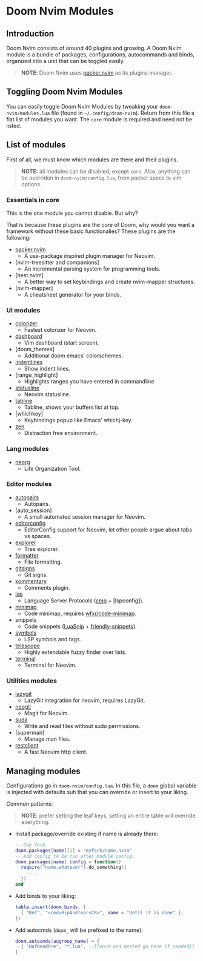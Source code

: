 # Doom Nvim Modules

## Introduction

Doom Nvim consists of around 40 plugins and growing.
A Doom Nvim module is a bundle of packages, configurations, autocommands and
binds, organized into a unit that can be toggled easily.

> **NOTE**: Doom Nvim uses [packer.nvim] as its plugins manager.

## Toggling Doom Nvim Modules

You can easily toggle Doom Nvim Modules by tweaking your `doom-nvim/modules.lua` file
(found in `~/.config/doom-nvim`). Return from this file a flat list of modules
you want. The `core` module is required and need not be listed.

## List of modules

First of all, we must know which modules are there and their plugins.

> **NOTE:** all modules can be disabled, except `core`. Also, anything can be
overriden in `doom-nvim/config.lua`, from packer specs to vim options.

### Essentials in core

This is the one module you cannot disable. But why?

That is because these plugins are the core of Doom, why would you want a
framework without these basic functionalies? These plugins are the following:

- [packer.nvim]
  - A use-package inspired plugin manager for Neovim.
- [nvim-treesitter and companions]
  - An incremental parsing system for programming tools.
- [nest.nvim]
  - A better way to set keybindings and create nvim-mapper structures.
- [nvim-mapper]
  - A cheatsheet generator for your binds.

### UI modules

- [colorizer]
  - Fastest colorizer for Neovim.
- [dashboard]
  - Vim dashboard (start screen).
- [doom_themes]
  - Additional doom emacs' colorschemes.
- [indentlines]
  - Show indent lines.
- [range_highlight]
  - Highlights ranges you have entered in commandline
- [statusline]
  - Neovim statusline.
- [tabline]
  - Tabline, shows your buffers list at top.
- [whichkey]
  - Keybindings popup like Emacs' whichj-key.
- [zen]
  - Distraction free environment.


### Lang modules

- [neorg]
  - Life Organization Tool.

### Editor modules

- [autopairs]
  - Autopairs.
- [auto_session]
  - A small automated session manager for Neovim.
- [editorconfig]
  - EditorConfig support for Neovim, let other people argue about tabs vs spaces.
- [explorer]
  - Tree explorer.
- [formatter]
  - File formatting.
- [gitsigns]
  - Git signs.
- [kommentary]
  - Comments plugin.
- [lsp]
  - Language Server Protocols ([cmp] + [lspconfig]).
- [minimap]
  - Code minimap, requires [wfxr/code-minimap](https://github.com/wfxr/code-minimap).
- snippets
  - Code snippets ([LuaSnip] + [friendly-snippets]).
- [symbols]
  - LSP symbols and tags.
- [telescope]
  - Highly extendable fuzzy finder over lists.
- [terminal]
  - Terminal for Neovim.

### Utilities modules

- [lazygit]
  - LazyGit integration for neovim, requires LazyGit.
- [neogit]
  - Magit for Neovim.
- [suda]
  - Write and read files without sudo permissions.
- [superman]
  - Manage man files.
- [restclient]
  - A fast Neovim http client.

## Managing modules

Configurations go in `doom-nvim/config.lua`. In this file, a `doom` global variable
is injected with defaults suh that you can override or insert to your liking.

Common patterns:

> **NOTE**: prefer setting the leaf keys, setting an entire table will override
> everything.

- Install package/override existing if name is already there:
  ```lua
  -- Use fork.
  doom.packages[name][1] = "myfork/name.nvim"
  -- Add config to be run after module config.
  doom.packages[name].config = function()
    require("name.whatever").do_something({
      -- ..
    })
  end
  ```
- Add binds to your liking:
  ```lua
  table.insert(doom.binds, { 
    { "RnT", "<cmd>RipAndTear<CR>", name = "Until it is done" },
  })
  ```
- Add autocmds (`doom_` will be prefixed to the name):
  ```lua
  doom.autocmds[augroup_name] = { 
    { "BufReadPre", "*.lua", --[[once and nested go here if needed]] "setlocal sw=2" },
  }
  ```

<!-- links to plugins -->

[packer.nvim]: https://github.com/wbthomason/packer.nvim
[treesitter]: https://github.com/nvim-treesitter/nvim-treesitter

[auto-session]: https://github.com/rmagatti/auto-session
[dashboard]: https://github.com/glepnir/dashboard-nvim
[explorer]: https://github.com/kyazdani42/nvim-tree.lua
[statusline]: https://github.com/glepnir/galaxyline.nvim
[tabline]: https://github.com/akinsho/nvim-bufferline.lua
[terminal]: https://github.com/akinsho/nvim-toggleterm.lua
[symbols]: https://github.com/simrat39/symbols-outline.nvim
[minimap]: https://github.com/wfxr/minimap.vim
[which-key]: https://github.com/folke/which-key.nvim
[zen]: https://github.com/kdav5758/TrueZen.nvim
[telescope]: https://github.com/nvim-telescope/telescope.nvim
[doom-themes]: https://github.com/GustavoPrietoP/doom-themes.nvim

[gitsigns]: https://github.com/lewis6991/gitsigns.nvim
[lazygit]: https://github.com/kdheepak/lazygit.nvim
[neogit]: https://github.com/TimUntersberger/neogit
[neorg]: https://github.com/vhyrro/neorg

[lsp]: https://github.com/neovim/nvim-lspconfig
[cmp]: https://github.com/hrsh7th/nvim-cmp
[lsp-installer]: https://github.com/williamboman/nvim-lsp-installer
[LuaSnip]: https://github.com/L3MON4D3/LuaSnip
[friendly-snippets]: https://github.com/rafamadriz/friendly-snippets

[suda]: https://github.com/lambdalisue/suda.vim
[formatter]: https://github.com/lukas-reineke/format.nvim
[autopairs]: https://github.com/windwp/nvim-autopairs
[indentlines]: https://github.com/lukas-reineke/indent-blankline.nvim
[editorconfig]: https://github.com/editorconfig/editorconfig-vim
[kommentary]: https://github.com/b3nj5m1n/kommentary

[restclient]: https://github.com/NTBBloodbath/rest.nvim
[colorizer]: https://github.com/norcalli/nvim-colorizer.lua
[range-highlight]: https://github.com/winston0410/range-highlight.nvim

[runner]: ../lua/doom/modules/built-in/runner/README.md
[compiler]: ../lua/doom/modules/built-in/compiler/README.md

